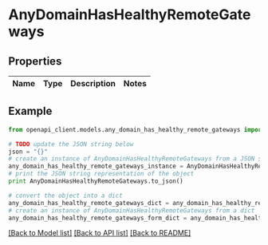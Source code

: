 # AnyDomainHasHealthyRemoteGateways


## Properties

Name | Type | Description | Notes
------------ | ------------- | ------------- | -------------

## Example

```python
from openapi_client.models.any_domain_has_healthy_remote_gateways import AnyDomainHasHealthyRemoteGateways

# TODO update the JSON string below
json = "{}"
# create an instance of AnyDomainHasHealthyRemoteGateways from a JSON string
any_domain_has_healthy_remote_gateways_instance = AnyDomainHasHealthyRemoteGateways.from_json(json)
# print the JSON string representation of the object
print AnyDomainHasHealthyRemoteGateways.to_json()

# convert the object into a dict
any_domain_has_healthy_remote_gateways_dict = any_domain_has_healthy_remote_gateways_instance.to_dict()
# create an instance of AnyDomainHasHealthyRemoteGateways from a dict
any_domain_has_healthy_remote_gateways_form_dict = any_domain_has_healthy_remote_gateways.from_dict(any_domain_has_healthy_remote_gateways_dict)
```
[[Back to Model list]](../README.md#documentation-for-models) [[Back to API list]](../README.md#documentation-for-api-endpoints) [[Back to README]](../README.md)


